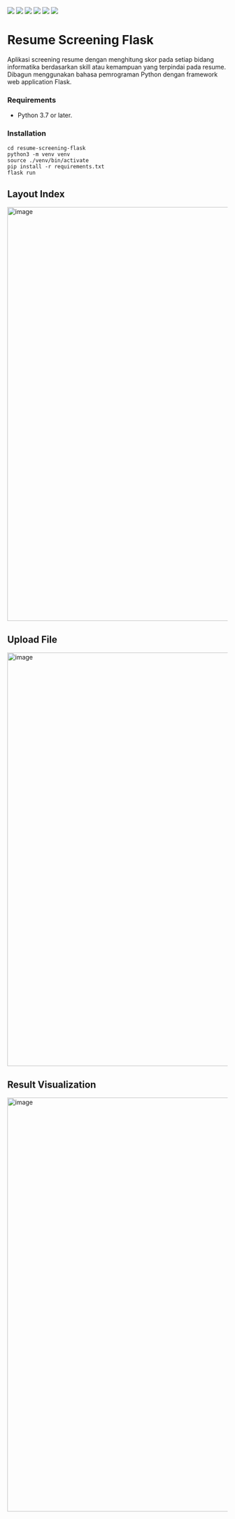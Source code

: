 ![](https://img.shields.io/github/license/regiapriandi012/resume-screening-flask)
![](https://github.com/regiapriandi012/resume-screening-flask/actions/workflows/python-app.yml/badge.svg)
![](https://github.com/regiapriandi012/resume-screening-flask/actions/workflows/codeql.yml/badge.svg)
![](https://github.com/regiapriandi012/resume-screening-flask/actions/workflows/dependency-review.yml/badge.svg)
![](https://github.com/regiapriandi012/resume-screening-flask/actions/workflows/docker-image.yml/badge.svg)
![](https://github.com/regiapriandi012/resume-screening-flask/actions/workflows/docker-publish.yml/badge.svg)

# Resume Screening Flask
Aplikasi screening resume dengan menghitung skor pada setiap bidang informatika berdasarkan skill atau kemampuan yang terpindai pada resume. Dibagun menggunakan bahasa pemrograman Python dengan framework web application Flask.

### Requirements

- Python 3.7 or later.

### Installation

```
cd resume-screening-flask
python3 -m venv venv  
source ./venv/bin/activate  
pip install -r requirements.txt  
flask run
```

## Layout Index
<img width="944" alt="image" src="https://user-images.githubusercontent.com/69528812/186494152-2f64f6a5-9f30-41c3-a3ba-f767e64613db.png">

## Upload File
<img width="943" alt="image" src="https://user-images.githubusercontent.com/69528812/186494254-64d3ea58-1e68-4760-8617-158363369a4d.png">

## Result Visualization
<img width="944" alt="image" src="https://user-images.githubusercontent.com/69528812/186494373-bc9e2286-1f1c-4a71-8c88-9f8bcf61ad96.png">
